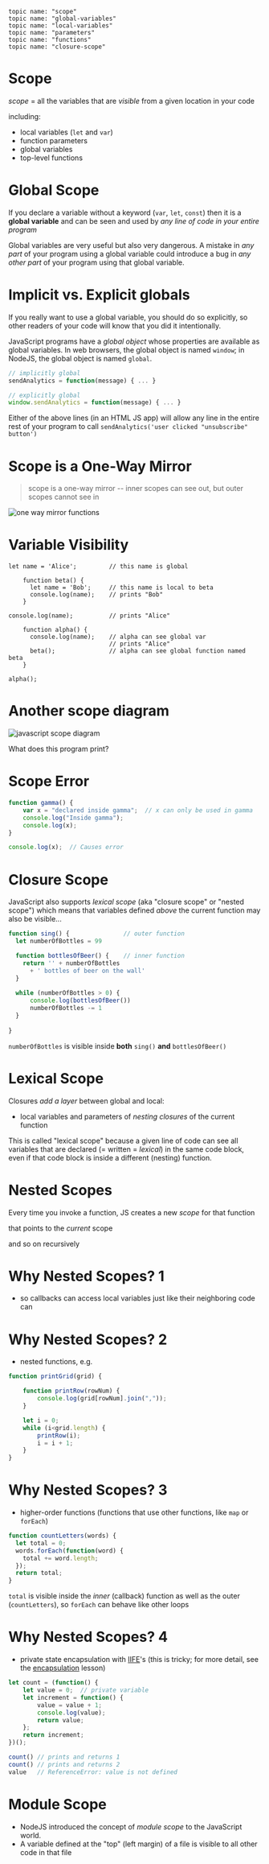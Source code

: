     topic name: "scope"
    topic name: "global-variables"
    topic name: "local-variables"
    topic name: "parameters"
    topic name: "functions"
    topic name: "closure-scope"

# Scope

*scope* = all the variables that are *visible* from a given location in your code

including:

  * local variables (`let` and `var`)
  * function parameters
  * global variables
  * top-level functions

# Global Scope

If you declare a variable without a keyword (`var`, `let`, `const`) then it is a **global variable** and can be seen and used by *any line of code in your entire program*

Global variables are very useful but also very dangerous. A mistake in *any part* of your program using a global variable could introduce a bug in *any other part* of your program using that global variable.

# Implicit vs. Explicit globals

If you really want to use a global variable, you should do so explicitly, so other readers of your code will know that you did it intentionally. 

JavaScript programs have a *global object* whose properties are available as global variables. In web browsers, the global object is named `window`; in NodeJS, the global object is named `global`.

```javascript
// implicitly global
sendAnalytics = function(message) { ... }

// explicitly global
window.sendAnalytics = function(message) { ... }
```

Either of the above lines (in an HTML JS app) will allow any line in the entire rest of your program to call `sendAnalytics('user clicked "unsubscribe" button')` 

# Scope is a One-Way Mirror

> scope is a one-way mirror -- inner scopes can see out, but outer scopes cannot see in

![one way mirror functions](one-way-mirror.gif)

# Variable Visibility

<!--BOX-->
```
let name = 'Alice';         // this name is global
```

<!--BOX-->
```
    function beta() {
      let name = 'Bob';     // this name is local to beta
      console.log(name);    // prints "Bob"
    }
```
<!--/BOX-->

```
console.log(name);          // prints "Alice"
```

<!--BOX-->
```
    function alpha() {
      console.log(name);    // alpha can see global var
                            // prints "Alice"
      beta();               // alpha can see global function named beta
    }
```
<!--/BOX-->
```
alpha();
```
<!--/BOX-->

# Another scope diagram

![javascript scope diagram](javascript_scope_diagram.png)

What does this program print?

# Scope Error

```javascript
function gamma() {
    var x = "declared inside gamma";  // x can only be used in gamma
    console.log("Inside gamma");
    console.log(x);
}

console.log(x);  // Causes error
```

# Closure Scope

JavaScript also supports *lexical scope* (aka "closure scope" or "nested scope") which means that variables defined *above* the current function may also be visible...

```javascript
function sing() {               // outer function
  let numberOfBottles = 99

  function bottlesOfBeer() {    // inner function
    return '' + numberOfBottles 
      + ' bottles of beer on the wall'
  }
    
  while (numberOfBottles > 0) {
      console.log(bottlesOfBeer())
      numberOfBottles -= 1
  }
    
}
```

`numberOfBottles` is visible inside **both** `sing()` **and** `bottlesOfBeer()`

# Lexical Scope

Closures *add a layer* between global and local:

* local variables and parameters of *nesting closures* of the current function

This is called "lexical scope" because a given line of code can see all variables that are declared (= written = _lexical_) in the same code block, even if that code block is inside a different (nesting) function.

# Nested Scopes

Every time you invoke a function, JS creates a new *scope* for that function

that points to the *current* scope

and so on recursively

# Why Nested Scopes? 1

* so callbacks can access local variables just like their neighboring code can

# Why Nested Scopes? 2

* nested functions, e.g.

```js
function printGrid(grid) {

    function printRow(rowNum) {
        console.log(grid[rowNum].join(","));
    }

    let i = 0;
    while (i<grid.length) {
        printRow(i);
        i = i + 1;
    }
}
```

# Why Nested Scopes? 3

* higher-order functions (functions that use other functions, like `map` or `forEach`)

```javascript
function countLetters(words) {
  let total = 0;
  words.forEach(function(word) {
    total += word.length;
  });
  return total;
}
```

`total` is visible inside the *inner* (callback) function as well as the outer (`countLetters`), so `forEach` can behave like other loops

# Why Nested Scopes? 4

* private state encapsulation with [IIFE](https://developer.mozilla.org/en-US/docs/Glossary/IIFE)'s (this is tricky; for more detail, see the [encapsulation](/lessons/javascript/encapsulation) lesson)

```js
let count = (function() {
    let value = 0;  // private variable
    let increment = function() {
        value = value + 1;
        console.log(value);
        return value;
    };
    return increment;
})();

count() // prints and returns 1
count() // prints and returns 2
value   // ReferenceError: value is not defined
```

# Module Scope

* NodeJS introduced the concept of *module scope* to the JavaScript world.
* A variable defined at the "top" (left margin) of a file is visible to all other code in that file 
